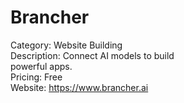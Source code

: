 # Brancher

Category: Website Building  
Description: Connect AI models to build  
powerful apps.  
Pricing: Free  
Website: https://www.brancher.ai

